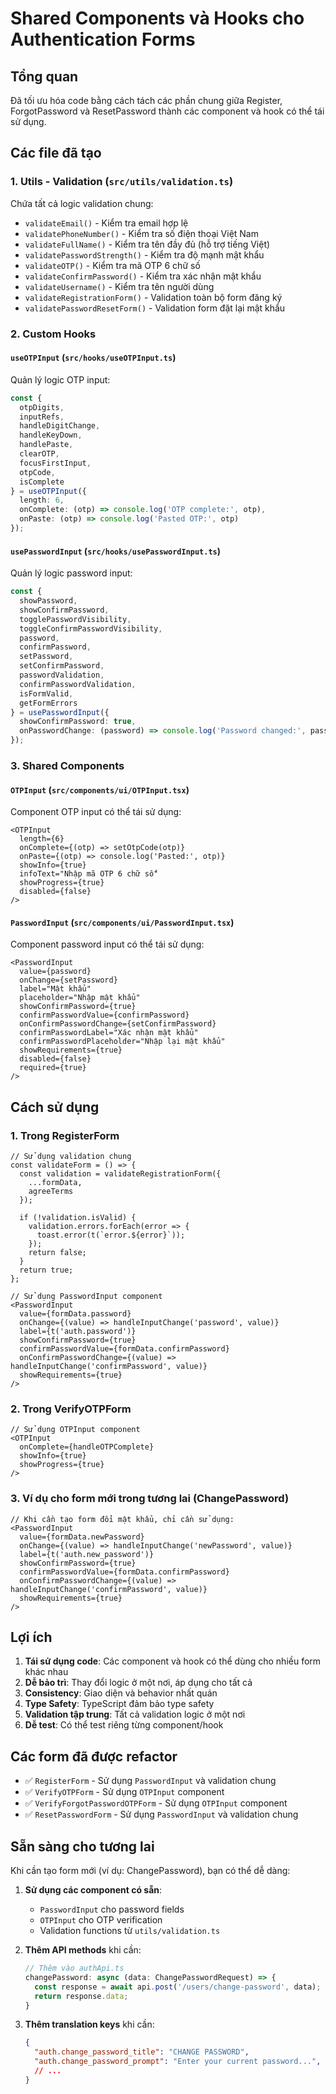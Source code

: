 # Shared Components và Hooks cho Authentication Forms

## Tổng quan

Đã tối ưu hóa code bằng cách tách các phần chung giữa Register, ForgotPassword và ResetPassword thành các component và hook có thể tái sử dụng.

## Các file đã tạo

### 1. Utils - Validation (`src/utils/validation.ts`)
Chứa tất cả logic validation chung:
- `validateEmail()` - Kiểm tra email hợp lệ
- `validatePhoneNumber()` - Kiểm tra số điện thoại Việt Nam
- `validateFullName()` - Kiểm tra tên đầy đủ (hỗ trợ tiếng Việt)
- `validatePasswordStrength()` - Kiểm tra độ mạnh mật khẩu
- `validateOTP()` - Kiểm tra mã OTP 6 chữ số
- `validateConfirmPassword()` - Kiểm tra xác nhận mật khẩu
- `validateUsername()` - Kiểm tra tên người dùng
- `validateRegistrationForm()` - Validation toàn bộ form đăng ký
- `validatePasswordResetForm()` - Validation form đặt lại mật khẩu

### 2. Custom Hooks

#### `useOTPInput` (`src/hooks/useOTPInput.ts`)
Quản lý logic OTP input:
```typescript
const {
  otpDigits,
  inputRefs,
  handleDigitChange,
  handleKeyDown,
  handlePaste,
  clearOTP,
  focusFirstInput,
  otpCode,
  isComplete
} = useOTPInput({
  length: 6,
  onComplete: (otp) => console.log('OTP complete:', otp),
  onPaste: (otp) => console.log('Pasted OTP:', otp)
});
```

#### `usePasswordInput` (`src/hooks/usePasswordInput.ts`)
Quản lý logic password input:
```typescript
const {
  showPassword,
  showConfirmPassword,
  togglePasswordVisibility,
  toggleConfirmPasswordVisibility,
  password,
  confirmPassword,
  setPassword,
  setConfirmPassword,
  passwordValidation,
  confirmPasswordValidation,
  isFormValid,
  getFormErrors
} = usePasswordInput({
  showConfirmPassword: true,
  onPasswordChange: (password) => console.log('Password changed:', password)
});
```

### 3. Shared Components

#### `OTPInput` (`src/components/ui/OTPInput.tsx`)
Component OTP input có thể tái sử dụng:
```tsx
<OTPInput
  length={6}
  onComplete={(otp) => setOtpCode(otp)}
  onPaste={(otp) => console.log('Pasted:', otp)}
  showInfo={true}
  infoText="Nhập mã OTP 6 chữ số"
  showProgress={true}
  disabled={false}
/>
```

#### `PasswordInput` (`src/components/ui/PasswordInput.tsx`)
Component password input có thể tái sử dụng:
```tsx
<PasswordInput
  value={password}
  onChange={setPassword}
  label="Mật khẩu"
  placeholder="Nhập mật khẩu"
  showConfirmPassword={true}
  confirmPasswordValue={confirmPassword}
  onConfirmPasswordChange={setConfirmPassword}
  confirmPasswordLabel="Xác nhận mật khẩu"
  confirmPasswordPlaceholder="Nhập lại mật khẩu"
  showRequirements={true}
  disabled={false}
  required={true}
/>
```

## Cách sử dụng

### 1. Trong RegisterForm
```tsx
// Sử dụng validation chung
const validateForm = () => {
  const validation = validateRegistrationForm({
    ...formData,
    agreeTerms
  });

  if (!validation.isValid) {
    validation.errors.forEach(error => {
      toast.error(t(`error.${error}`));
    });
    return false;
  }
  return true;
};

// Sử dụng PasswordInput component
<PasswordInput
  value={formData.password}
  onChange={(value) => handleInputChange('password', value)}
  label={t('auth.password')}
  showConfirmPassword={true}
  confirmPasswordValue={formData.confirmPassword}
  onConfirmPasswordChange={(value) => handleInputChange('confirmPassword', value)}
  showRequirements={true}
/>
```

### 2. Trong VerifyOTPForm
```tsx
// Sử dụng OTPInput component
<OTPInput
  onComplete={handleOTPComplete}
  showInfo={true}
  showProgress={true}
/>
```

### 3. Ví dụ cho form mới trong tương lai (ChangePassword)
```tsx
// Khi cần tạo form đổi mật khẩu, chỉ cần sử dụng:
<PasswordInput
  value={formData.newPassword}
  onChange={(value) => handleInputChange('newPassword', value)}
  label={t('auth.new_password')}
  showConfirmPassword={true}
  confirmPasswordValue={formData.confirmPassword}
  onConfirmPasswordChange={(value) => handleInputChange('confirmPassword', value)}
  showRequirements={true}
/>
```

## Lợi ích

1. **Tái sử dụng code**: Các component và hook có thể dùng cho nhiều form khác nhau
2. **Dễ bảo trì**: Thay đổi logic ở một nơi, áp dụng cho tất cả
3. **Consistency**: Giao diện và behavior nhất quán
4. **Type Safety**: TypeScript đảm bảo type safety
5. **Validation tập trung**: Tất cả validation logic ở một nơi
6. **Dễ test**: Có thể test riêng từng component/hook

## Các form đã được refactor

- ✅ `RegisterForm` - Sử dụng `PasswordInput` và validation chung
- ✅ `VerifyOTPForm` - Sử dụng `OTPInput` component
- ✅ `VerifyForgotPasswordOTPForm` - Sử dụng `OTPInput` component
- ✅ `ResetPasswordForm` - Sử dụng `PasswordInput` và validation chung

## Sẵn sàng cho tương lai

Khi cần tạo form mới (ví dụ: ChangePassword), bạn có thể dễ dàng:

1. **Sử dụng các component có sẵn**:
   - `PasswordInput` cho password fields
   - `OTPInput` cho OTP verification
   - Validation functions từ `utils/validation.ts`

2. **Thêm API methods** khi cần:
   ```typescript
   // Thêm vào authApi.ts
   changePassword: async (data: ChangePasswordRequest) => {
     const response = await api.post('/users/change-password', data);
     return response.data;
   }
   ```

3. **Thêm translation keys** khi cần:
   ```json
   {
     "auth.change_password_title": "CHANGE PASSWORD",
     "auth.change_password_prompt": "Enter your current password...",
     // ...
   }
   ```
